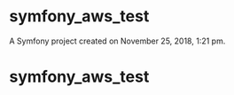 symfony_aws_test
================

A Symfony project created on November 25, 2018, 1:21 pm.
# symfony_aws_test
